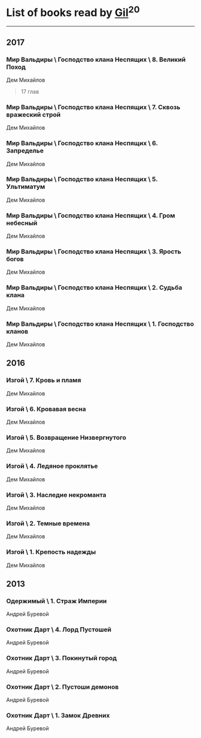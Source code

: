 # List of books read by [Gil](https://plus.google.com/u/0/101934994962487087520/)<sup>20</sup>
---

## 2017

### Мир Вальдиры \ Господство клана Неспящих \ 8. Великий Поход
Дем Михайлов
> 17 глав


### Мир Вальдиры \ Господство клана Неспящих \ 7. Сквозь вражеский строй
Дем Михайлов


### Мир Вальдиры \ Господство клана Неспящих \ 6. Запределье
Дем Михайлов


### Мир Вальдиры \ Господство клана Неспящих \ 5. Ультиматум
Дем Михайлов


### Мир Вальдиры \ Господство клана Неспящих \ 4. Гром небесный
Дем Михайлов


### Мир Вальдиры \ Господство клана Неспящих \ 3. Ярость богов
Дем Михайлов


### Мир Вальдиры \ Господство клана Неспящих \ 2. Судьба клана
Дем Михайлов


### Мир Вальдиры \ Господство клана Неспящих \ 1. Господство кланов
Дем Михайлов



## 2016

### Изгой \ 7. Кровь и пламя
Дем Михайлов


### Изгой \ 6. Кровавая весна
Дем Михайлов


### Изгой \ 5. Возвращение Низвергнутого
Дем Михайлов


### Изгой \ 4. Ледяное проклятье
Дем Михайлов


### Изгой \ 3. Наследие некроманта
Дем Михайлов


### Изгой \ 2. Темные времена
Дем Михайлов


### Изгой \ 1. Крепость надежды
Дем Михайлов



## 2013

### Одержимый \ 1. Страж Империи
Андрей Буревой


### Охотник Дарт \ 4. Лорд Пустошей
Андрей Буревой


### Охотник Дарт \ 3. Покинутый город
Андрей Буревой


### Охотник Дарт \ 2. Пустоши демонов
Андрей Буревой


### Охотник Дарт \ 1. Замок Древних
Андрей Буревой



